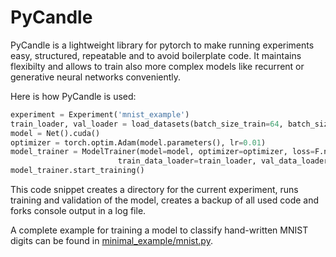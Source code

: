 # PyCandle

PyCandle is a lightweight library for pytorch to make running experiments easy, structured, repeatable and to avoid boilerplate code. It maintains flexibilty and allows to train also more complex models like recurrent or generative neural networks conveniently.

Here is how PyCandle is used:
```python
experiment = Experiment('mnist_example')
train_loader, val_loader = load_datasets(batch_size_train=64, batch_size_test=1000)
model = Net().cuda()
optimizer = torch.optim.Adam(model.parameters(), lr=0.01)
model_trainer = ModelTrainer(model=model, optimizer=optimizer, loss=F.nll_loss, epochs=20, 
                        train_data_loader=train_loader, val_data_loader=val_loader, gpu=0)
model_trainer.start_training()
```

This code snippet creates a directory for the current experiment, runs training and validation of the model, creates a backup of all used code and forks console output in a log file.

A complete example for training a model to classify hand-written MNIST digits can be found in [minimal_example/mnist.py](minimal_example/mnist.py).
